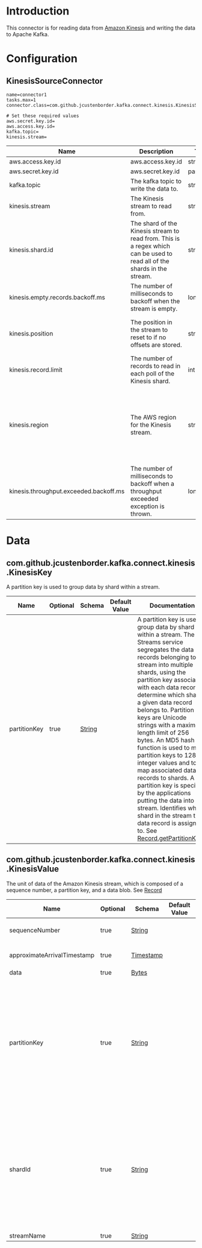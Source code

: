 # Introduction

This connector is for reading data from [Amazon Kinesis](https://aws.amazon.com/kinesis/) and writing the data to Apache Kafka.

# Configuration

## KinesisSourceConnector

```properties
name=connector1
tasks.max=1
connector.class=com.github.jcustenborder.kafka.connect.kinesis.KinesisSourceConnector

# Set these required values
aws.secret.key.id=
aws.access.key.id=
kafka.topic=
kinesis.stream=
```

| Name                                   | Description                                                                                                              | Type     | Default      | Valid Values                                                                                                                                                                                                                                 | Importance |
|----------------------------------------|--------------------------------------------------------------------------------------------------------------------------|----------|--------------|----------------------------------------------------------------------------------------------------------------------------------------------------------------------------------------------------------------------------------------------|------------|
| aws.access.key.id                      | aws.access.key.id                                                                                                        | string   |              |                                                                                                                                                                                                                                              | high       |
| aws.secret.key.id                      | aws.secret.key.id                                                                                                        | password |              |                                                                                                                                                                                                                                              | high       |
| kafka.topic                            | The kafka topic to write the data to.                                                                                    | string   |              |                                                                                                                                                                                                                                              | high       |
| kinesis.stream                         | The Kinesis stream to read from.                                                                                         | string   |              |                                                                                                                                                                                                                                              | high       |
| kinesis.shard.id                       | The shard of the Kinesis stream to read from. This is a regex which can be used to read all of the shards in the stream. | string   | *            |                                                                                                                                                                                                                                              | high       |
| kinesis.empty.records.backoff.ms       | The number of milliseconds to backoff when the stream is empty.                                                          | long     | 5000         |                                                                                                                                                                                                                                              | medium     |
| kinesis.position                       | The position in the stream to reset to if no offsets are stored.                                                         | string   | TRIM_HORIZON | ValidEnum{enum=ShardIteratorType, allowed=[AT_SEQUENCE_NUMBER, AFTER_SEQUENCE_NUMBER, TRIM_HORIZON, LATEST, AT_TIMESTAMP]}                                                                                                                   | medium     |
| kinesis.record.limit                   | The number of records to read in each poll of the Kinesis shard.                                                         | int      | 500          |                                                                                                                                                                                                                                              | medium     |
| kinesis.region                         | The AWS region for the Kinesis stream.                                                                                   | string   | US_EAST_1    | ValidEnum{enum=Regions, allowed=[GovCloud, US_EAST_1, US_EAST_2, US_WEST_1, US_WEST_2, EU_WEST_1, EU_WEST_2, EU_CENTRAL_1, AP_SOUTH_1, AP_SOUTHEAST_1, AP_SOUTHEAST_2, AP_NORTHEAST_1, AP_NORTHEAST_2, SA_EAST_1, CN_NORTH_1, CA_CENTRAL_1]} | medium     |
| kinesis.throughput.exceeded.backoff.ms | The number of milliseconds to backoff when a throughput exceeded exception is thrown.                                    | long     | 10000        |                                                                                                                                                                                                                                              | medium     |

# Data

## com.github.jcustenborder.kafka.connect.kinesis.KinesisKey

A partition key is used to group data by shard within a stream.


| Name         | Optional | Schema                                                                                                | Default Value | Documentation                                                                                                                                                                                                                                                                                                                                                                                                                                                                                                                                                                                                                                                                                                                                                                                       |
|--------------|----------|-------------------------------------------------------------------------------------------------------|---------------|-----------------------------------------------------------------------------------------------------------------------------------------------------------------------------------------------------------------------------------------------------------------------------------------------------------------------------------------------------------------------------------------------------------------------------------------------------------------------------------------------------------------------------------------------------------------------------------------------------------------------------------------------------------------------------------------------------------------------------------------------------------------------------------------------------|
| partitionKey | true     | [String](https://kafka.apache.org/0102/javadoc/org/apache/kafka/connect/data/Schema.Type.html#STRING) |               | A partition key is used to group data by shard within a stream. The Streams service segregates the data records belonging to a stream into multiple shards, using the partition key associated with each data record to determine which shard a given data record belongs to. Partition keys are Unicode strings with a maximum length limit of 256 bytes. An MD5 hash function is used to map partition keys to 128-bit integer values and to map associated data records to shards. A partition key is specified by the applications putting the data into a stream. Identifies which shard in the stream the data record is assigned to. See [Record.getPartitionKey()](http://docs.aws.amazon.com/AWSJavaSDK/latest/javadoc/com/amazonaws/services/kinesis/model/Record.html#getPartitionKey--) |

## com.github.jcustenborder.kafka.connect.kinesis.KinesisValue

The unit of data of the Amazon Kinesis stream, which is composed of a sequence number, a partition key, and a data blob. See [Record](http://docs.aws.amazon.com/AWSJavaSDK/latest/javadoc/com/amazonaws/services/kinesis/model/Record.html)

| Name                        | Optional | Schema                                                                                                | Default Value | Documentation                                                                                                                                                                                                                                                                                                                                                                                                                                                                                                                                                                                                                                                                                                                                                                                       |
|-----------------------------|----------|-------------------------------------------------------------------------------------------------------|---------------|-----------------------------------------------------------------------------------------------------------------------------------------------------------------------------------------------------------------------------------------------------------------------------------------------------------------------------------------------------------------------------------------------------------------------------------------------------------------------------------------------------------------------------------------------------------------------------------------------------------------------------------------------------------------------------------------------------------------------------------------------------------------------------------------------------|
| sequenceNumber              | true     | [String](https://kafka.apache.org/0102/javadoc/org/apache/kafka/connect/data/Schema.Type.html#STRING) |               | The unique identifier of the record in the stream. See [Record.getSequenceNumber()](http://docs.aws.amazon.com/AWSJavaSDK/latest/javadoc/com/amazonaws/services/kinesis/model/Record.html#getSequenceNumber--)                                                                                                                                                                                                                                                                                                                                                                                                                                                                                                                                                                                      |
| approximateArrivalTimestamp | true     | [Timestamp](https://kafka.apache.org/0102/javadoc/org/apache/kafka/connect/data/Timestamp.html)       |               | The approximate time that the record was inserted into the stream. See [Record.getApproximateArrivalTimestamp()](http://docs.aws.amazon.com/AWSJavaSDK/latest/javadoc/com/amazonaws/services/kinesis/model/Record.html#getApproximateArrivalTimestamp--)                                                                                                                                                                                                                                                                                                                                                                                                                                                                                                                                            |
| data                        | true     | [Bytes](https://kafka.apache.org/0102/javadoc/org/apache/kafka/connect/data/Schema.Type.html#BYTES)   |               | The data blob. See [Record.getData()](http://docs.aws.amazon.com/AWSJavaSDK/latest/javadoc/com/amazonaws/services/kinesis/model/Record.html#getData--)                                                                                                                                                                                                                                                                                                                                                                                                                                                                                                                                                                                                                                              |
| partitionKey                | true     | [String](https://kafka.apache.org/0102/javadoc/org/apache/kafka/connect/data/Schema.Type.html#STRING) |               | A partition key is used to group data by shard within a stream. The Streams service segregates the data records belonging to a stream into multiple shards, using the partition key associated with each data record to determine which shard a given data record belongs to. Partition keys are Unicode strings with a maximum length limit of 256 bytes. An MD5 hash function is used to map partition keys to 128-bit integer values and to map associated data records to shards. A partition key is specified by the applications putting the data into a stream. Identifies which shard in the stream the data record is assigned to. See [Record.getPartitionKey()](http://docs.aws.amazon.com/AWSJavaSDK/latest/javadoc/com/amazonaws/services/kinesis/model/Record.html#getPartitionKey--) |
| shardId                     | true     | [String](https://kafka.apache.org/0102/javadoc/org/apache/kafka/connect/data/Schema.Type.html#STRING) |               | A shard is a uniquely identified group of data records in a stream. A stream is composed of one or more shards, each of which provides a fixed unit of capacity. Each shard can support up to 5 transactions per second for reads, up to a maximum total data read rate of 2 MB per second and up to 1,000 records per second for writes, up to a maximum total data write rate of 1 MB per second (including partition keys). The data capacity of your stream is a function of the number of shards that you specify for the stream. The total capacity of the stream is the sum of the capacities of its shards.                                                                                                                                                                                 |
| streamName                  | true     | [String](https://kafka.apache.org/0102/javadoc/org/apache/kafka/connect/data/Schema.Type.html#STRING) |               | The name of the Kinesis stream.                                                                                                                                                                                                                                                                                                                                                                                                                                                                                                                                                                                                                                                                                                                                                                     |
